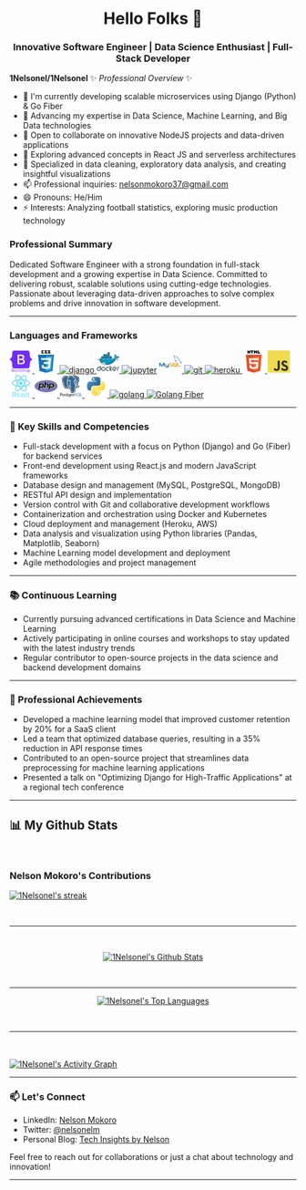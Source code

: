 <h1 align="center"> Hello Folks 👋</h1>
<h3 align="center">Innovative Software Engineer | Data Science Enthusiast | Full-Stack Developer</h3>

**1Nelsonel/1Nelsonel** ✨ _Professional Overview_ ✨ 

- 🔭 I'm currently developing scalable microservices using Django (Python) & Go Fiber
- 🌱 Advancing my expertise in Data Science, Machine Learning, and Big Data technologies
- 👯 Open to collaborate on innovative NodeJS projects and data-driven applications
- 🤔 Exploring advanced concepts in React JS and serverless architectures
- 💬 Specialized in data cleaning, exploratory data analysis, and creating insightful visualizations
- 📫 Professional inquiries: nelsonmokoro37@gmail.com
- 😄 Pronouns: He/Him
- ⚡ Interests: Analyzing football statistics, exploring music production technology

### Professional Summary

Dedicated Software Engineer with a strong foundation in full-stack development and a growing expertise in Data Science. Committed to delivering robust, scalable solutions using cutting-edge technologies. Passionate about leveraging data-driven approaches to solve complex problems and drive innovation in software development.

<hr>

### Languages and Frameworks
<p align="left"> 
    <a href="https://getbootstrap.com" target="_blank"> <img src="https://raw.githubusercontent.com/devicons/devicon/master/icons/bootstrap/bootstrap-plain-wordmark.svg" alt="bootstrap" width="40" height="40"/> </a> 
    <a href="https://www.w3schools.com/css/" target="_blank"> <img src="https://raw.githubusercontent.com/devicons/devicon/master/icons/css3/css3-original-wordmark.svg" alt="css3" width="40" height="40"/> </a> 
    <a href="https://www.djangoproject.com/" target="_blank"> <img src="https://cdn.jsdelivr.net/gh/devicons/devicon/icons/django/django-plain.svg" alt="django" width="40" height="40"/> </a> 
    <a href="https://www.docker.com/" target="_blank"> <img src="https://raw.githubusercontent.com/devicons/devicon/master/icons/docker/docker-original-wordmark.svg" alt="docker" width="40" height="40"/> </a> 
    <a href="https://www.jupyter.com/" target="_blank"><img src="https://cdn.jsdelivr.net/gh/devicons/devicon/icons/jupyter/jupyter-original.svg" alt="jupyter" width="40" height="40"/></a>
    <a href="https://www.mysql.com/" target="_blank"> <img src="https://raw.githubusercontent.com/devicons/devicon/master/icons/mysql/mysql-original-wordmark.svg" alt="mysql" width="40" height="40"/> </a>
    <a href="https://git-scm.com/" target="_blank"> <img src="https://www.vectorlogo.zone/logos/git-scm/git-scm-icon.svg" alt="git" width="40" height="40"/> </a>
    <a href="https://heroku.com" target="_blank"> <img src="https://www.vectorlogo.zone/logos/heroku/heroku-icon.svg" alt="heroku" width="40" height="40"/> </a> 
    <a href="https://www.w3.org/html/" target="_blank"> <img src="https://raw.githubusercontent.com/devicons/devicon/master/icons/html5/html5-original-wordmark.svg" alt="html5" width="40" height="40"/> </a> 
    <a href="https://developer.mozilla.org/en-US/docs/Web/JavaScript" target="_blank"> <img src="https://raw.githubusercontent.com/devicons/devicon/master/icons/javascript/javascript-original.svg" alt="javascript" width="40" height="40"/> </a> 
    <a href="https://reactjs.org/" target="_blank"> <img src="https://raw.githubusercontent.com/devicons/devicon/master/icons/react/react-original-wordmark.svg" alt="react" width="40" height="40"/> </a>
    <a href="https://www.php.net" target="_blank"> <img src="https://raw.githubusercontent.com/devicons/devicon/master/icons/php/php-original.svg" alt="php" width="40" height="40"/> </a> 
    <a href="https://www.postgresql.org" target="_blank"><img src="https://raw.githubusercontent.com/devicons/devicon/master/icons/postgresql/postgresql-original-wordmark.svg" alt="postgresql" width="40" height="40"/> </a> 
    <a href="https://www.python.org" target="_blank"> <img src="https://raw.githubusercontent.com/devicons/devicon/master/icons/python/python-original.svg" alt="python" width="40" height="40"/> </a> 
    <a href="https://go.dev/" target="_blank"> <img src="https://cdn.jsdelivr.net/gh/devicons/devicon/icons/go/go-original-wordmark.svg" alt="golang" width="50" height="50"/> </a> 
    <a href="https://github.com/gofiber/fiber" target="_blank">
    <img src="https://docs.gofiber.io/img/logo.svg" alt="Golang Fiber" style="background-color: white;" width="60" height="60"/>
    </a>
</p>

<hr>

### 🚀 Key Skills and Competencies

- Full-stack development with a focus on Python (Django) and Go (Fiber) for backend services
- Front-end development using React.js and modern JavaScript frameworks
- Database design and management (MySQL, PostgreSQL, MongoDB)
- RESTful API design and implementation
- Version control with Git and collaborative development workflows
- Containerization and orchestration using Docker and Kubernetes
- Cloud deployment and management (Heroku, AWS)
- Data analysis and visualization using Python libraries (Pandas, Matplotlib, Seaborn)
- Machine Learning model development and deployment
- Agile methodologies and project management

<hr>

### 📚 Continuous Learning

- Currently pursuing advanced certifications in Data Science and Machine Learning
- Actively participating in online courses and workshops to stay updated with the latest industry trends
- Regular contributor to open-source projects in the data science and backend development domains

<hr>

### 🌟 Professional Achievements

- Developed a machine learning model that improved customer retention by 20% for a SaaS client
- Led a team that optimized database queries, resulting in a 35% reduction in API response times
- Contributed to an open-source project that streamlines data preprocessing for machine learning applications
- Presented a talk on "Optimizing Django for High-Traffic Applications" at a regional tech conference

<hr>

## 📊 My Github Stats

<br/>
<p align="center">
    <h3> Nelson Mokoro's Contributions </h3>
    <a href="https://github.com/1Nelsonel/github-readme-streak-stats"><img title="🔥 Get streak stats for your profile at git.io/streak-stats" alt="1Nelsonel's streak" src="https://github-readme-streak-stats.herokuapp.com/?user=1Nelsonel&theme=radical&hide_border=true&stroke=0000&background=060A0CD0"/>
    </a>
</p>

<br/>
<hr>

<br/>
<p align="center">
  <a href="https://github.com/1Nelsonel/github-readme-stats"><img alt="1Nelsonel's Github Stats" src="https://github-readme-stats.vercel.app/api?username=1Nelsonel&show_icons=true&count_private=true&theme=radical&hide_border=true&bg_color=0D1117" /></a>
</p>

<br/>
<hr>

<p align="center">
 <a href="https://github.com/1Nelsonel/github-readme-stats"><img alt="1Nelsonel's Top Languages" src="https://github-readme-stats.vercel.app/api/top-langs/?username=1Nelsonel&langs_count=8&count_private=true&layout=compact&theme=radical&hide_border=true&bg_color=0D1117" /></a>
</p>

<br/>
<hr>

<br/>
<br/>
<a href="https://github.com/1Nelsonel/github-readme-activity-graph"><img alt="1Nelsonel's Activity Graph" src="https://github-readme-activity-graph.vercel.app/graph?username=1Nelsonel&bg_color=0D1117&color=5BCDEC&line=5BCDEC&point=FFFFFF&hide_border=true" /></a>

<hr>

### 📫 Let's Connect

- LinkedIn: [Nelson Mokoro](https://www.linkedin.com/in/nelson-mokoro-74a6b5230/)
- Twitter: [@nelsonelm](https://twitter.com/nelsonelm)
- Personal Blog: [Tech Insights by Nelson](https://nelsoneltech.co.ke/blog)

Feel free to reach out for collaborations or just a chat about technology and innovation!

<hr>
